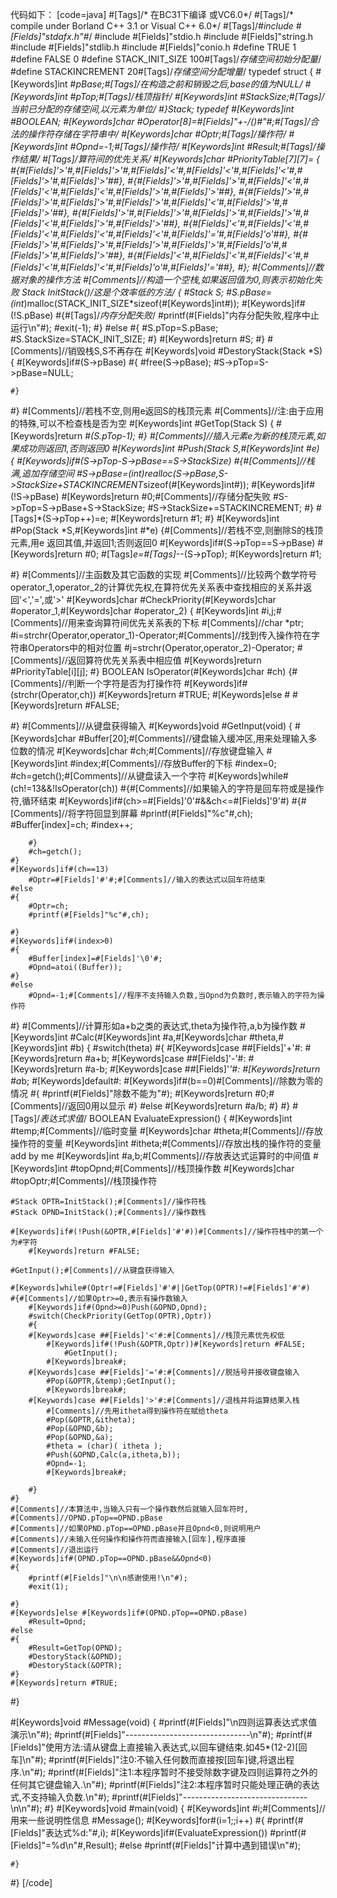 代码如下：
[code=java]
#[Tags]/* 在BC31下编译 或VC6.0*/
#[Tags]/* compile under Borland C++ 3.1 or Visual C++ 6.0*/
#[Tags]/*#include #[Fields]"stdafx.h"#*/
#include #[Fields]"stdio.h
#include #[Fields]"string.h
#include #[Fields]"stdlib.h
#include #[Fields]"conio.h
#define TRUE 1
#define FALSE 0
#define STACK_INIT_SIZE 100#[Tags]/*存储空间初始分配量*/
#define STACKINCREMENT 20#[Tags]/*存储空间分配增量*/
typedef struct
{
	#[Keywords]int #*pBase;#[Tags]/*在构造之前和销毁之后,base的值为NULL*/
	#[Keywords]int #*pTop;#[Tags]/*栈顶指针*/
	#[Keywords]int #StackSize;#[Tags]/*当前已分配的存储空间,以元素为单位*/
#}Stack;
typedef #[Keywords]int #BOOLEAN;
#[Keywords]char #Operator[8]=#[Fields]"+-*/()#"#;#[Tags]/*合法的操作符存储在字符串中*/
#[Keywords]char #Optr;#[Tags]/*操作符*/
#[Keywords]int #Opnd=-1;#[Tags]/*操作符*/
#[Keywords]int #Result;#[Tags]/*操作结果*/
#[Tags]/*算符间的优先关系*/
#[Keywords]char #PriorityTable[7][7]=
{
	#{#[Fields]'>'#,#[Fields]'>'#,#[Fields]'<'#,#[Fields]'<'#,#[Fields]'<'#,#[Fields]'>'#,#[Fields]'>'##},
	#{#[Fields]'>'#,#[Fields]'>'#,#[Fields]'<'#,#[Fields]'<'#,#[Fields]'<'#,#[Fields]'>'#,#[Fields]'>'##},
	#{#[Fields]'>'#,#[Fields]'>'#,#[Fields]'>'#,#[Fields]'>'#,#[Fields]'<'#,#[Fields]'>'#,#[Fields]'>'##},
	#{#[Fields]'>'#,#[Fields]'>'#,#[Fields]'>'#,#[Fields]'>'#,#[Fields]'<'#,#[Fields]'>'#,#[Fields]'>'##},
	#{#[Fields]'<'#,#[Fields]'<'#,#[Fields]'<'#,#[Fields]'<'#,#[Fields]'<'#,#[Fields]'='#,#[Fields]'o'##},
	#{#[Fields]'>'#,#[Fields]'>'#,#[Fields]'>'#,#[Fields]'>'#,#[Fields]'o'#,#[Fields]'>'#,#[Fields]'>'##},
	#{#[Fields]'<'#,#[Fields]'<'#,#[Fields]'<'#,#[Fields]'<'#,#[Fields]'<'#,#[Fields]'o'#,#[Fields]'='##},
#};
#[Comments]//数据对象的操作方法
#[Comments]//构造一个空栈,如果返回值为0,则表示初始化失败
Stack InitStack()/*这是个效率低的方法*/
{
	#Stack S;
	#S.pBase=(int*)malloc(STACK_INIT_SIZE*sizeof(#[Keywords]int#));
	#[Keywords]if#(!S.pBase)
	#{#[Tags]/*内存分配失败*/
		#printf(#[Fields]"内存分配失败,程序中止运行\n"#);
		#exit(-1);
	#}
	#else
	#{
		#S.pTop=S.pBase;
		#S.StackSize=STACK_INIT_SIZE;
	#}
	#[Keywords]return #S;
#}
#[Comments]//销毁栈S,S不再存在
#[Keywords]void #DestoryStack(Stack *S)
{
	#[Keywords]if#(S->pBase)
	#{
		#free(S->pBase);
		#S->pTop=S->pBase=NULL;
        
	#}
#}
#[Comments]//若栈不空,则用e返回S的栈顶元素
#[Comments]//注:由于应用的特殊,可以不检查栈是否为空
#[Keywords]int #GetTop(Stack S)
{
	#[Keywords]return #*(S.pTop-1);
#}
#[Comments]//插入元素e为新的栈顶元素,如果成功则返回1,否则返回0
#[Keywords]int #Push(Stack *S,#[Keywords]int #e)
{
	#[Keywords]if#(S->pTop-S->pBase==S->StackSize)
	#{#[Comments]//栈满,追加存储空间
		#S->pBase=(int*)realloc(S->pBase,S->StackSize+STACKINCREMENT*sizeof(#[Keywords]int#));
		#[Keywords]if#(!S->pBase)
			#[Keywords]return #0;#[Comments]//存储分配失败
		#S->pTop=S->pBase+S->StackSize;
		#S->StackSize+=STACKINCREMENT;
	#}
	#[Tags]*(S->pTop++)=e;
	#[Keywords]return #1;
#}
#[Keywords]int #Pop(Stack *S,#[Keywords]int #*e)
{#[Comments]//若栈不空,则删除S的栈顶元素,用e 返回其值,并返回1;否则返回0
	#[Keywords]if#(S->pTop==S->pBase)
		#[Keywords]return #0;
	#[Tags]*e=#[Tags]*--(S->pTop);
	#[Keywords]return #1;

#}
#[Comments]//主函数及其它函数的实现
#[Comments]//比较两个数学符号operator_1,operator_2的计算优先权,在算符优先关系表中查找相应的关系并返回'<','=',或'>'
#[Keywords]char #CheckPriority(#[Keywords]char #operator_1,#[Keywords]char #operator_2)
{
	#[Keywords]int #i,j;#[Comments]//用来查询算符间优先关系表的下标
	#[Comments]//char *ptr;
	#i=strchr(Operator,operator_1)-Operator;#[Comments]//找到传入操作符在字符串Operators中的相对位置
	#j=strchr(Operator,operator_2)-Operator;
	#[Comments]//返回算符优先关系表中相应值
	#[Keywords]return #PriorityTable[i][j];
#}
BOOLEAN IsOperator(#[Keywords]char #ch)
{#[Comments]//判断一个字符是否为打操作符
	#[Keywords]if#(strchr(Operator,ch))
		#[Keywords]return #TRUE;
	#[Keywords]else #
		#[Keywords]return #FALSE;

#}
#[Comments]//从键盘获得输入
#[Keywords]void #GetInput(void)
{
	#[Keywords]char #Buffer[20];#[Comments]//键盘输入缓冲区,用来处理输入多位数的情况
	#[Keywords]char #ch;#[Comments]//存放键盘输入
	#[Keywords]int #index;#[Comments]//存放Buffer的下标
	#index=0;
	#ch=getch();#[Comments]//从键盘读入一个字符
	#[Keywords]while#(ch!=13&&!IsOperator(ch))
	#{#[Comments]//如果输入的字符是回车符或是操作符,循环结束
		#[Keywords]if#(ch>=#[Fields]'0'#&&ch<=#[Fields]'9'#)
		#{#[Comments]//将字符回显到屏幕
			#printf(#[Fields]"%c"#,ch);
			#Buffer[index]=ch;
			#index++;

		#}
		#ch=getch();
	#}
	#[Keywords]if#(ch==13)
		#Optr=#[Fields]'#'#;#[Comments]//输入的表达式以回车符结束
	#else
	#{
		#Optr=ch;
		#printf(#[Fields]"%c"#,ch);

	#}
	#[Keywords]if#(index>0)
	#{
		#Buffer[index]=#[Fields]'\0'#;
		#Opnd=atoi((Buffer));
	#}
	#else
		#Opnd=-1;#[Comments]//程序不支持输入负数,当Opnd为负数时,表示输入的字符为操作符
#}
#[Comments]//计算形如a+b之类的表达式,theta为操作符,a,b为操作数
#[Keywords]int #Calc(#[Keywords]int #a,#[Keywords]char #theta,#[Keywords]int #b)
{
	#switch(theta)
	#{
	#[Keywords]case ##[Fields]'+'#:
		#[Keywords]return #a+b;
	#[Keywords]case ##[Fields]'-'#:
		#[Keywords]return #a-b;
	#[Keywords]case ##[Fields]'*'#:
		#[Keywords]return #a*b;
	#[Keywords]default#:
		#[Keywords]if#(b==0)#[Comments]//除数为零的情况
		#{
			#printf(#[Fields]"除数不能为"#);
			#[Keywords]return #0;#[Comments]//返回0用以显示
		#}
		#else
			#[Keywords]return #a/b;
	#}
#}
#[Tags]/*表达式求值*/
BOOLEAN EvaluateExpression()
{
	#[Keywords]int #temp;#[Comments]//临时变量
	#[Keywords]char #theta;#[Comments]//存放操作符的变量
	#[Keywords]int #itheta;#[Comments]//存放出栈的操作符的变量add by me
	#[Keywords]int #a,b;#[Comments]//存放表达式运算时的中间值
	#[Keywords]int #topOpnd;#[Comments]//栈顶操作数
	#[Keywords]char #topOptr;#[Comments]//栈顶操作符
	
	#Stack OPTR=InitStack();#[Comments]//操作符栈
	#Stack OPND=InitStack();#[Comments]//操作数栈

	#[Keywords]if#(!Push(&OPTR,#[Fields]'#'#))#[Comments]//操作符栈中的第一个为#字符
		#[Keywords]return #FALSE;

	#GetInput();#[Comments]//从键盘获得输入

	#[Keywords]while#(Optr!=#[Fields]'#'#||GetTop(OPTR)!=#[Fields]'#'#)
	#{#[Comments]//如果Optr>=0,表示有操作数输入
		#[Keywords]if#(Opnd>=0)Push(&OPND,Opnd);
		#switch(CheckPriority(GetTop(OPTR),Optr))
		#{
		#[Keywords]case ##[Fields]'<'#:#[Comments]//栈顶元素优先权低
			#[Keywords]if#(!Push(&OPTR,Optr))#[Keywords]return #FALSE;
				#GetInput();
			#[Keywords]break#;
		#[Keywords]case ##[Fields]'='#:#[Comments]//脱括号并接收键盘输入
			#Pop(&OPTR,&temp);GetInput();
			#[Keywords]break#;
		#[Keywords]case ##[Fields]'>'#:#[Comments]//退栈并将运算结果入栈
			#[Comments]//先用itheta得到操作符在赋给theta
			#Pop(&OPTR,&itheta);
			#Pop(&OPND,&b);
			#Pop(&OPND,&a);
			#theta = (char)( itheta );
			#Push(&OPND,Calc(a,itheta,b));
			#Opnd=-1;
			#[Keywords]break#;

		#}
	#}
	#[Comments]//本算法中,当输入只有一个操作数然后就输入回车符时,
	#[Comments]//OPND.pTop==OPND.pBase
	#[Comments]//如果OPND.pTop==OPND.pBase并且Opnd<0,则说明用户
	#[Comments]//未输入任何操作和操作符而直接输入[回车],程序直接
	#[Comments]//退出运行
	#[Keywords]if#(OPND.pTop==OPND.pBase&&Opnd<0)
	#{
		#printf(#[Fields]"\n\n感谢使用!\n"#);
		#exit(1);

	#}
	#[Keywords]else #[Keywords]if#(OPND.pTop==OPND.pBase)
		#Result=Opnd;
	#else
	#{
		#Result=GetTop(OPND);
		#DestoryStack(&OPND);
		#DestoryStack(&OPTR);
	#}
	#[Keywords]return #TRUE;

#}

#[Keywords]void #Message(void)
{
	#printf(#[Fields]"\n四则运算表达式求值演示\n"#);
	#printf(#[Fields]"-------------------------------\n"#);
	#printf(#[Fields]"使用方法:请从键盘上直接输入表达式,以回车键结束.如45*(12-2)[回车]\n"#);
	#printf(#[Fields]"注0:不输入任何数而直接按[回车]键,将退出程序.\n"#);
	#printf(#[Fields]"注1:本程序暂时不接受除数字键及四则运算符之外的任何其它键盘输入.\n"#);
	#printf(#[Fields]"注2:本程序暂时只能处理正确的表达式,不支持输入负数.\n"#);
	#printf(#[Fields]"-------------------------------\n\n"#);
#}
#[Keywords]void #main(void)
{
	#[Keywords]int #i;#[Comments]//用来一些说明性信息
	#Message();
	#[Keywords]for#(i=1;;i++)
	#{
		#printf(#[Fields]"表达式%d:"#,i);
		#[Keywords]if#(EvaluateExpression())
			#printf(#[Fields]"=%d\n"#,Result);
		#else
			#printf(#[Fields]"计算中遇到错误\n"#);
		
	#}
#}
[/code]